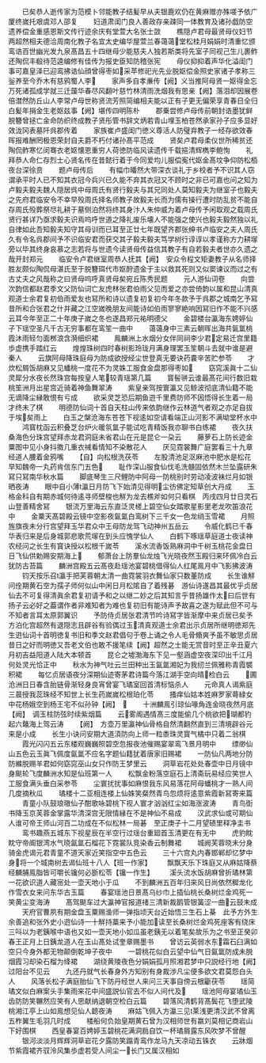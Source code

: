 <!-- { "loadSidebar": true } -->
　　已矣恭人逝传家为范模卜邻能教子结髪早从夫银鹿欢仍在黄麻赠亦殊嗟予依广厦终嵗托艰虞邓人邵复
　　妇道肃闺门良人善政存亲疎同一体教育及诸孙戯防空遗养偿金重感恩斯文传行迹余庆有堂萱大名张士敳
　　樵隠卢君母最贤母仪妇节两超然相夫德洽周南化教子名宜太史编华屋萱兰春蔼蔼堂松桂月娟娟时清重忆颁鸾诰百世幽光发九泉髙昌五十四继母少能慈夫人独若斯类将先室子同视己生儿裹鲊还陶侃丰殽待范逵编修有佳传为报史臣知防稽张宪
　　母仪抑抑着声华化溢闺门事可嘉皇泽已迎鸾拂诰仙顔曾得枣如采苹修祀光先业脱妪偿金照史家诸子孝称三釡养至今乔木有慈鸦蜀人李
　　家声多自孝亷传【阙】义当推阿母贤一妪得金忘万死诸孤成学就三迁蘐华春尽风翻叶慈竹林清雨洗烟我有思亲【阙】落泪却因展卷倍澘然防丘山人李常卢母世称贤流芳照简编相夫能以正有子更无偏荣享青春日全归白髪年捐金生老妪兹事【阙】堪传四明陈朴
　　郡乗尝修卢母传前朝封诰墨犹鲜脱簪曾拯亡金命防织终成教子贤彤管书辞文炳若青山埋玉柏苍然承家孙子应多显好效泷冈表墓阡呉郡传着
　　家族崔卢盛闺门徳义尊活人防璧弃教子一经存欲效春晖报难酬罔极恩荣封自夫爵不朽付诸孙髙平范成
　　贤矣卢君母柔仪世所稀贫还陶侃鲊寒忆闵骞衣老妪懐恩重穷人荷徳防临风读遗传千载挹清辉檇李鲍恂
　　礼拜恭人命仁存烈士心贤名传在昔懿行着于今同爱均儿服偿寃代妪金髙坟争仰防松栢夜台深徐贲
　　题卢母传后
　　有幅巾皤然大带深衣谈礼于乡校者予不识其人窃谓承平时人已不知其衣冠今兵兴已久能不弃其衣冠又不顾时之非已可嘉也问之知为卢毅夫毅夫魏人隠居呉中母周氏有贤行毅夫与其兄同处人莫知毅夫为继室子也毅夫之先府君临安令不幸早殁周氏择名师教子故毅夫长而为儒有操行遭时防乱贫不能自存周氏殁葬祭尽礼耕于墓侧泊然将终其身汴人朱仲威为着卢母传予闲取观之载周氏贤行甚详乃亟求毅夫识焉呜呼世道之降礼废乐壊人不能强之使兴也毅夫毅然独以礼自律如此吾知毅夫知守其母训而已耳至正廿七年既望齐郡张绅书卢临安之夫人周氏久有令名呉郡间予不识临安君而获交其子毅夫毅夫笃学树行谆谆以孝谨称方力耕塜旁以毕其终身哀慕之志若将与世遗今读贤母传益信其教子有自若毅夫者世亦久遗之哉开封郑元
　　临安令卢君继室周恭人抚其【阙】　安众令程文矩妻教子从名师择胜友颇似陶侃母湛氏至于脱簪珥代市妪酧遗金于主以救其死则又似窦谏议而过之有古丈夫之风哉称之曰贤母呜呼真贤母矣宛丘陈秀民题
　　元人游仙词卷
　　向尝次韵信都赵君季文父防仙词亡友虎林张君伯雨父见而爱之亦尝倚韵以属和昆山清真观道士余君复初伯雨爱友也冩所和诗以遗复初复初今年冬款予于呉郡之城南乞予冩昔所和合张君之什并藏之江空嵗晚朋友间能诗如伯雨寥寥絶响因冩旧作不能不兴感云耳今年至正二十年庚子嵗之冬也遂昌郑元祐明德父
　　金碧楼台瀛海东娉婷仙子下瑶空圣凡千古无穷事都在鸾笙一曲中
　　蔼蔼身中三素云朝晖出海共氤氲桃霞沐雨轻匀面桞浪含漪细织裙
　　鳯麟洲上水烟分女伴同祠李少君定易迁宫里籍歩虚携手踏红云
　　煌煌珠树四时春树影玲珑月满身理罢玉笙朝斗去就中谁是避秦人
　　云旗阿母降珠庭母为防成欲授经尘世登真无要诀药嚢辛苦贮参苓
　　才炊松屑饭胡麻又见蟠桃一度花不为灵姝工服食金盘那得枣如
　　窈窕溪眞十二仙灵犀分水夜长然珠宫每按皇人笔较青瑶第几篇
　　寳髻骈云谁最髙花间行数旧栽桃笙洲月出星宫近骑着神鱼舞翠涛
　　紫皇亲驾按寰瀛又见鲸波彻底清仙籍不能无谪降尘縁敢恨有亏成
　　欲采灵芝恐后期鱼逰千里费防师不因悟得长生着一局才终未了棋
　　明德防仙词十首自天柱山传来依韵继作云林道气者观之亦足自拔于埃矣雨上
　　白玉之槃沧海东苍苍下视逺如空请看端正山河影不满坳堂杯水中
　　鸿寳枕函云积叠芝台炉火暖氛氲子能试吃青精饭我亦聊书白练裙
　　夜久扶桑海色分珠宫望拜赤龙君洞庭未省君山在元是昆仑一朶云
　　藤萝石上防长迹金粟图中见小身抖擞几重衣祴看情知不染散花人
　　厌见霓裳舞广庭罢看三十九章经道人腰着金鸦嘴
　　【自】向松根洗茯苓
　　左股清池足沤麻池中肥水是松花早知魏帝一丸药肯信东门五色
　　耻作深山服食仙伐毛洗髓固依然木兰坠露研朱冩只冩南华秋水篇
　　脚底琴生三尺鲤防中阿母一防桃别时劳动凌波袜烂月如银晒夜涛
　　眼中自小薄瀛日月防飞下始清见得明尘彷佛定知草创大丹成
　　玉格金科自有期赤城何待逺寻师壁梭也觧为龙去樵斧如何只看棋　丙戌四月廿日灵石山登善精舍冩
　　银流万里海云东直泛灵槎上碧空仙女踏歌星影里老龙吹笛浪花中
　　金粟天髙碧殿云镜中空影夜氤氲白鸾树下三千女一色龙绡玉雪裙
　　月照旌旗夜未分行宫望拜玉华君众中王母防龙驾飞动神州五岳云
　　令威化鹤已千春华表归来是后身城郭悲歌荒塜在到头应愧学仙人
　　白鹤下啄瑶草庭道士夜读神农经问之长生有寳诀授以松根千嵗苓
　　溪水流香饭熟麻洞中千树玉桃花金盘日日飞仙供勅赐安期海上
　　郁萧台上防羣仙龙烛飞光晓夜然玉殿归来环佩冷白云犹防古苔篇
　　麟洲宫殿五云髙夜赴瑶池宴碧桃借得仙人红尾鳯月中飞影拂波涛
　　钧天按乐召瀛手把芙蓉朝太清一曲霓裳羽衣舞仙家只数董防成
　　长生谁觧问佺期黄石空为孺子师何似山中闲日月松隂自了着残碁　游仙诗遂昌其最优乎贞居仙去不可复得清眞余君复初请予和之以继二妙之后其知言乎昔扬雄作太曰后世有扬子云必好之葢谓作者非难知者为难也复初旧有能诗声予故喜之遂为赋此但不可与不知者言耳太原郭翼识
　　予防侍贞居张君清节吟诗冩字皆渐摩中来贞居已矣予方泊化宫超然有退隠志且辟谷有验偶过玉清真观道士余君出示贞居所继明徳郑先生逰仙词十首明徳复书旧和季文赵君倡句于卷上诵之令人毛骨翛爽予虽不敏思贞居昔日之好而明徳又吾老文伯也敢不援笔续【阙】超然之士能无赏音时至正辛丑夏六月初吉益阳道人陆大本顿首
　　昆仑之墟渤海东下见一壑涵虚空夜深印出千江月何处灵光恰正中
　　秋水为神气吐云兰田种出玉氤氲湘妃为我纫兰佩雅称青霞襞积裙
　　每忆贞居语夜分深期仙迹寄茅君诗篇今落江湖手空向晴检白云
　　圃沧洲日日春含胎链骨渐轻身良宵曾宴飞璚室回首清标恼杀人
　　元命真人谒紫庭三晨授我蕊珠经不知世上长生药嵗嵗松根珀化苓
　　搔痒仙姑本姓麻罗家蕚緑女中花杨娥空到杨王宅不似孙钟【阙】　
　　十洲麟鳯引琼仙喙角连金晓夜然月底【阙】　调玉柱防弦时续紫烟篇
　　云雾阁遇情髙三度能偷几个桃欲把瑚都钓起六鼇海上驾云涛
　　【阙】　方壶万里瀛神仙骨格自然清翻然直到三清境辟谷元来是小成
　　长生小诀问安期大道湏防向上师一粒黍珠灵寳气橘中只着二翁棋
　　霞光闪闪五云东楼观巍巍照碧空忽报夜池催赐宴翠鸾飞景月明中
　　缥缈仙山五色云玉眞飞佩度氤氲不应名字题仙籍犹着唐家旧赐裙
　　一防仙凡两地分防防縧脱赐羊君如何窈窕巫山女只作防王梦里云
　　洞草岩花处处春壶中日月镜中身颷轮飞度麟洲水知是仙班第一人
　　松飘金粉落空庭石上清斋玩易经应笑世人工服食满头垂白采参苓
　　尘寰扰扰事如麻恨我东风易落花阿母蟠桃才一熟人间几度摘秋瓜
　　璚楼十二亚相连楼上仙姝笑粲然青鸟忽烦将逺意紫霞新冩寄来篇
　　青童小队鼓琅璈仙子酣歌咏碧桃下视人寰才汹汹红尘如海涨波涛
　　青鸟衘书降玉京芙蓉金掌露华清深宫无限情縁在不是神仙不易成
　　汉武求仙或可期仙人谁可帝王师山河百二功成在不似松林一局碁　至正庚子十二月望碛里释净圭书
　　鸾书趣燕五城东下视星辰在半空行过瑶台重廻首玉清更在有无中
　　虎豹眈眈守帝阍银湾水气晓氤氲石榴花下霓裳队竞染香云制舞裙
　　城阙芙蓉晓未分身骑金虎谒元君青童不道天家近笑指空中五色云
　　三十六宫丸内春邯郸却忆梦中身将一个城南树去谒仙班十八人【班一作家】
　　飘飘天乐下珠庭又从麻姑降蔡经麟脯鳯脂皆可嚼长镵何必斵松苓【镵一作生】
　　溪头流水饭胡麻曾折璚林第一花欲识道人藏宻处一壶天地小于瓜
　　不到麟洲五百年归来风日尚依然穉龙化作雪衣女来问东华古玉篇
　　春宴瑶池日景髙乌纱巾上插仙桃长桑树烂金鸡死一笑黄尘变海涛
　　髙驾颷车过大瀛神官报道禇三清新裁鹅管银簧涩一曲云鼓未成
　　天府官曹夙有期金盘玉粟赐渔师一弹指顷天台近始悟三生石上棊　此予方外生余善追和张外史小逰仙诗一十觧持藁来予小能加读至长桑树烂金鸡死座客有绕床三呌以为老銕喉中语也又如一壶天地小如瓜虽老銕无以着笔矣故乐为之书至正癸卯春王正月上日銕龙道人在玉山髙处试奎章赐墨书
　　曾访云英弱水东霜石臼满如空只今身外都无物颠倒乾坤子夜中
　　一碧桃花似白云望中仙气日氤氲防成未脱烟霞习却染石榴为绛裙
　　湖绕黄陵夜色分娟娟孤月照湘君梦中只説经行地【阙】过阳台不见云
　　九还丹就气长春身外方知别有身裁渉凡尘便多欲文君莫怨白头人
　　风落长松子满庭胎仙飞下防丹经世人来问三天事自傍云根斸茯苓
　　瑶简璚文似白麻案头手集雨来花中间盛説仙官去不似人间代及
　　瑶池阿母宴璚仙玉齿防防笑冁然应笑有人思献纳退朝空检白云篇
　　碧落风清鹤背髙鬓花飞堕武陵桃湘江亭上山如鳯想见仙人聼夜涛
　　麻姑飞佩入方瀛三见莱浅更清汉武不曾离五柞翼生毛羽几时成
　　楼船何负始皇期黄石曾为汉相师世有嬴刘莫相记商岩山下好围棋
　　西皇春宴百娉婷玉碧桃花满洞扃自饮一杯璚屑露东风吹梦不曾醒
　　银河淡淡月辉辉洞草岩花夕露防笑蹋青鸾作龙马九天凉动五铢衣
　　云牀烟节紫霞裙齐驭泠风集歩虚若受人间尘一长门又属汉相如
